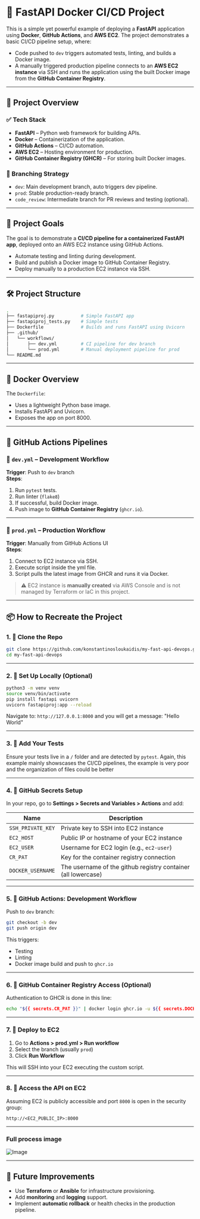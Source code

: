# 🚀 FastAPI Docker CI/CD Project

This is a simple yet powerful example of deploying a **FastAPI** application using **Docker**, **GitHub Actions**, and **AWS EC2**. The project demonstrates a basic CI/CD pipeline setup, where:

- Code pushed to `dev` triggers automated tests, linting, and builds a Docker image.
- A manually triggered production pipeline connects to an **AWS EC2 instance** via SSH and runs the application using the built Docker image from the **GitHub Container Registry**.

---

## 🧭 Project Overview

### ✅ Tech Stack
- **FastAPI** – Python web framework for building APIs.
- **Docker** – Containerization of the application.
- **GitHub Actions** – CI/CD automation.
- **AWS EC2** – Hosting environment for production.
- **GitHub Container Registry (GHCR)** – For storing built Docker images.

### 📌 Branching Strategy
- `dev`: Main development branch, auto triggers dev pipeline.
- `prod`: Stable production-ready branch.
- `code_review`: Intermediate branch for PR reviews and testing (optional).

---

## 🌟 Project Goals

The goal is to demonstrate a **CI/CD pipeline for a containerized FastAPI app**, deployed onto an AWS EC2 instance using GitHub Actions.

- Automate testing and linting during development.
- Build and publish a Docker image to GitHub Container Registry.
- Deploy manually to a production EC2 instance via SSH.

---

## 🛠️ Project Structure

```bash
.
├── fastapiproj.py          # Simple FastAPI app
├── fastapiproj_tests.py    # Simple tests
├── Dockerfile              # Builds and runs FastAPI using Uvicorn
├── .github/
│   └── workflows/
│       ├── dev.yml         # CI pipeline for dev branch
│       └── prod.yml        # Manual deployment pipeline for prod
└── README.md
```

---

## 🐳 Docker Overview

The `Dockerfile`:
- Uses a lightweight Python base image.
- Installs FastAPI and Uvicorn.
- Exposes the app on port 8000.

---

## 🔀 GitHub Actions Pipelines

### 🧪 `dev.yml` – Development Workflow

**Trigger**: Push to `dev` branch  
**Steps**:
1. Run `pytest` tests.
2. Run linter (`flake8`)
3. If successful, build Docker image.
4. Push image to **GitHub Container Registry** (`ghcr.io`).

---

### 🚀 `prod.yml` – Production Workflow

**Trigger**: Manually from GitHub Actions UI  
**Steps**:
1. Connect to EC2 instance via SSH.
2. Execute script inside the yml file.
3. Script pulls the latest image from GHCR and runs it via Docker.

> ⚠️ EC2 instance is **manually created** via AWS Console and is not managed by Terraform or IaC in this project.

---

## 📦 How to Recreate the Project

### 1. 📅 Clone the Repo

```bash
git clone https://github.com/konstantinosloukaidis/my-fast-api-devops.git
cd my-fast-api-devops
```

---

### 2. 🐍 Set Up Locally (Optional)

```bash
python3 -m venv venv
source venv/bin/activate
pip install fastapi uvicorn
uvicorn fastapiproj:app --reload
```

Navigate to: `http://127.0.0.1:8000` and you will get a message: "Hello World"

---

### 3. 🧪 Add Your Tests

Ensure your tests live in a `/` folder and are detected by `pytest`.
Again, this example mainly showscases the CI/CD pipelines, the example is very poor 
and the organization of files could be better

---

### 4. 🔧 GitHub Secrets Setup

In your repo, go to **Settings > Secrets and Variables > Actions** and add:

| Name                | Description                                  |
|---------------------|----------------------------------------------|
| `SSH_PRIVATE_KEY`   | Private key to SSH into EC2 instance         |
| `EC2_HOST`          | Public IP or hostname of your EC2 instance   |
| `EC2_USER`          | Username for EC2 login (e.g., `ec2-user`)    |
| `CR_PAT`            | Key for the container registry connection    |
| `DOCKER_USERNAME`   | The username of the github registry container (all lowercase) |

---

### 5. 🐙 GitHub Actions: Development Workflow

Push to `dev` branch:

```bash
git checkout -b dev
git push origin dev
```

This triggers:
- Testing
- Linting
- Docker image build and push to `ghcr.io`

---

### 6. 🔐 GitHub Container Registry Access (Optional)

Authentication to GHCR is done in this line:

```bash
echo "${{ secrets.CR_PAT }}" | docker login ghcr.io -u ${{ secrets.DOCKER_USERNAME }} --password-stdin

```

---

### 7. 🚀 Deploy to EC2

1. Go to **Actions > prod.yml > Run workflow**
2. Select the branch (usually `prod`)
3. Click **Run Workflow**

This will SSH into your EC2 executing the custom script.

---

### 8. 📡 Access the API on EC2

Assuming EC2 is publicly accessible and port `8000` is open in the security group:

```
http://<EC2_PUBLIC_IP>:8000
```
---
### Full process image

![Image](https://github.com/user-attachments/assets/171933b8-cefb-4021-9ef7-584d85a38b42)

---

## 🧼 Future Improvements

- Use **Terraform** or **Ansible** for infrastructure provisioning.
- Add **monitoring** and **logging** support.
- Implement **automatic rollback** or health checks in the production pipeline.


